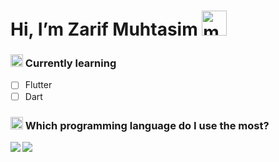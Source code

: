 # Hi, I’m Zarif Muhtasim <img alt="mario wave retro game" title="mario wave retro game" loading="lazy" src="https://emojis.slackmojis.com/emojis/images/1643515397/14160/mario_wave.gif?1643515397" width="40">

### <img width="20" src="https://emojis.slackmojis.com/emojis/images/1643515023/10521/meow_code.gif?1643515023"> Currently learning
- [ ] Flutter
- [ ] Dart

### <img width="20" src="https://emojis.slackmojis.com/emojis/images/1643514658/6631/workingonit.gif?1643514658"> Which programming language do I use the most?</summary>
<img align='left' src="https://github-readme-stats.vercel.app/api/top-langs?username=zarif25&count_private=true&show_icons=true&theme=github_dark&hide_border=true&title_color=ffffff&bg_color=35,f0a161,eb6776,c75edd,9860f0,5f67dc&text_color=ffffff">
<img src="https://readme-typing-svg.herokuapp.com?font=Firacode&duration=1000&multiline=true&height=130&lines=%F0%9F%92%BB%3A+The+code+does+not+work.;%F0%9F%A4%94%3A+Why%3F+;----+after+debugging+----;%F0%9F%92%BB%3A+The+code+works.;%F0%9F%A4%94%3A+Why%3F+">
